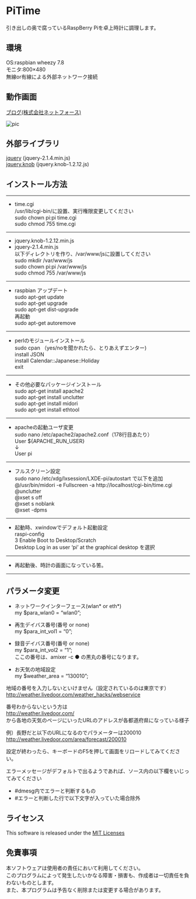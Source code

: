 PiTime
====

引き出しの奥で腐っているRaspBerry Piを卓上時計に調理します。

## 環境

OS:raspbian wheezy 7.8  
モニタ:800×480  
無線or有線による外部ネットワーク接続

## 動作画面
[ブログ(株式会社ネットフォース)](http://www.netf.co.jp/blog/tech/raspberry-pi-%E3%81%A7%E5%8D%93%E4%B8%8A%E6%99%82%E8%A8%88%E3%82%92%E4%BD%9C%E3%81%A3%E3%81%A6%E3%81%BF%E3%81%BE%E3%81%97%E3%81%9F/)

![pic](http://www.netf.co.jp/wp-content/uploads/2016/01/CA3I0003-300x225.jpg)

## 外部ライブラリ  
[jquery](https://github.com/jquery/jquery) (jquery-2.1.4.min.js)  
[jquery.knob](https://github.com/aterrien/jQuery-Knob) (jquery.knob-1.2.12.js)   

## インストール方法

--------------------------------------

* time.cgi  
  /usr/lib/cgi-bin/に設置、実行権限変更してください  
  sudo chown pi:pi time.cgi  
  sudo chmod 755 time.cgi  

--------------------------------------

* jquery.knob-1.2.12.min.js  
* jquery-2.1.4.min.js  
  以下ディレクトリを作り、/var/www/jsに設置してください  
  sudo mkdir /var/www/js  
  sudo chown pi:pi /var/www/js  
  sudo chmod 755 /var/www/js  

--------------------------------------

* raspbian アップデート  
  sudo apt-get update  
  sudo apt-get upgrade  
  sudo apt-get dist-upgrade  
  再起動  
  sudo apt-get autoremove  

--------------------------------------

* perlのモジュールインストール  
  sudo cpan    （yes/noを聞かれたら、とりあえずエンター)  
  install JSON  
  install Calendar::Japanese::Holiday  
  exit  

--------------------------------------

* その他必要なパッケージインストール  
  sudo apt-get install apache2  
  sudo apt-get install unclutter  
  sudo apt-get install midori  
  sudo apt-get install ethtool  

--------------------------------------

* apacheの起動ユーザ変更  
  sudo nano /etc/apache2/apache2.conf（178行目あたり）  
  User ${APACHE_RUN_USER}  
  ↓  
  User pi  

--------------------------------------

* フルスクリーン設定  
  sudo nano /etc/xdg/lxsession/LXDE-pi/autostart で以下を追加  
  @/usr/bin/midori -e Fullscreen -a http://localhost/cgi-bin/time.cgi  
  @unclutter  
  @xset s off  
  @xset s noblank  
  @xset -dpms  

--------------------------------------

* 起動時、xwindowでデフォルト起動設定  
  raspi-config  
  3 Enable Boot to Desktop/Scratch  
  Desktop Log in as user ‘pi’ at the graphical desktop を選択  

--------------------------------------

* 再起動後、時計の画面になっている筈。  

--------------------------------------

## パラメータ変更  

* ネットワークインターフェース(wlan* or eth*)  
my $para_wlan0 = “wlan0”;  

* 再生デイバス番号(番号 or none)  
my $para_int_vol1 = “0”;  
* 録音デイバス番号(番号 or none)  
my $para_int_vol2 = “1”;  
ここの番号は、amixer -c ● の黒丸の番号になります。  

* お天気の地域設定  
my $weather_area = “130010”;  

地域の番号を入力しないといけません（設定されているのは東京です）  
http://weather.livedoor.com/weather_hacks/webservice  

番号わからないという方は  
http://weather.livedoor.com/  
から各地の天気のページにいったURLのアドレスが各都道府県になっている様子  

例）長野だと以下のURLになるのでパラメーターは200010  
http://weather.livedoor.com/area/forecast/200010  

設定が終わったら、キーボードのF5を押して画面をリロードしてみてください。  

エラーメッセージがデフォルトで出るようであれば、ソース内の以下欄をいじってみてください  
* #dmesg内でエラーと判断するもの  
* #エラーと判断した行で以下文字が入っていた場合除外  

## ライセンス

This software is released under the [MIT Licenses](https://opensource.org/licenses/mit-license.php)

## 免責事項

本ソフトウェアは使用者の責任において利用してください。  
このプログラムによって発生したいかなる障害・損害も、作成者は一切責任を負わないものとします。  
また、本プログラムは予告なく削除または変更する場合があります。  
